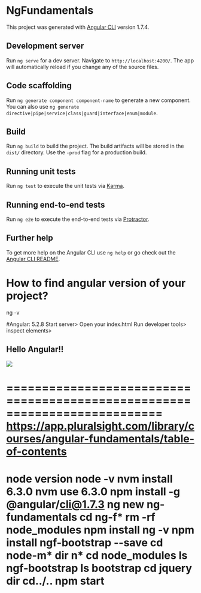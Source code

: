 # NgFundamentals
This project was generated with [Angular CLI](https://github.com/angular/angular-cli) version 1.7.4.

## Development server
Run `ng serve` for a dev server. Navigate to `http://localhost:4200/`. The app will automatically reload if you change any of the source files.

## Code scaffolding
Run `ng generate component component-name` to generate a new component. You can also use `ng generate directive|pipe|service|class|guard|interface|enum|module`.

## Build
Run `ng build` to build the project. The build artifacts will be stored in the `dist/` directory. Use the `-prod` flag for a production build.

## Running unit tests
Run `ng test` to execute the unit tests via [Karma](https://karma-runner.github.io).

## Running end-to-end tests
Run `ng e2e` to execute the end-to-end tests via [Protractor](http://www.protractortest.org/).

## Further help
To get more help on the Angular CLI use `ng help` or go check out the [Angular CLI README](https://github.com/angular/angular-cli/blob/master/README.md).

# How to find angular version of your project?
ng -v

#Angular: 5.2.8
Start server> Open your index.html
Run developer tools> inspect elements> 
<events-app ng-version="5.2.8"><h2>Hello Angular!!</h2><img src="/assets/images/angular-logo.jpg"></events-app>

==========================================================================
https://app.pluralsight.com/library/courses/angular-fundamentals/table-of-contents
==========================================================================
node version
node -v
nvm install 6.3.0
nvm use 6.3.0
npm install -g @angular/cli@1.7.3
ng new ng-fundamentals
cd ng-f*
rm -rf node_modules
npm install
ng -v
npm install ngf-bootstrap --save
cd node-m*
dir n*
cd node_modules
ls ngf-bootstrap
ls bootstrap
cd jquery
dir
cd../..
npm start
===================================================	 
